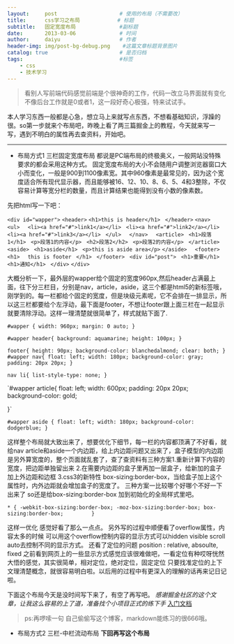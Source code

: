 ```yaml
---
layout:     post                    # 使用的布局（不需要改）
title:      css学习之布局            # 标题 
subtitle:   固定宽度布局              #副标题
date:       2013-03-06              # 时间
author:     daiyu                   # 作者
header-img: img/post-bg-debug.png    #这篇文章标题背景图片
catalog: true                       # 是否归档
tags:                               #标签
    - css   
    - 技术学习
---
```

> 看别人写前端代码感觉前端是个很神奇的工作，代码一改立马界面就有变化不像后台工作就是0或者1，这一段好奇心极强，特来试试手。

本人学习东西一般都是心急，想立马上来就写点东西，不想看基础知识，浮躁的很。so第一步就来个布局吧，昨晚上看了两三篇掘金上的教程，今天就来写一写，遇到不明白的属性再去查资料，开始吧。
***
* 布局方式1 三栏固定宽度布局
都说是PC端布局的终极奥义，一般网站没特殊要求的都会采用这种方式。
固定宽度布局的大小不会随用户调整浏览器窗口大小而变化，一般是900到1100像素宽。其中960像素是最常见的，因为这个宽度适合所有现代显示器，而且能够被16、12、10、8、6、5、4和3整除，不仅容易计算等宽分栏的数量，而且计算结果也能得到没有小数的像素数。

先把html写一下吧：

`<div id="wapper">`
    `<header>`
        `<h1>this is header</h1>`
   ` </header>`
    `<nav>`
       ` <ul>`
          `  <li><a href="#">link1</a></li>`
           ` <li><a href="#">link2</a></li>`
           ` <li><a href="#">link3</a></li>`
       ` </ul>`
  `  </nav>`
  `  <article>`
       ` <h1>段落1</h1>`
       ` <p>段落1的内容</p>`
       ` <h2>段落2</h2>`
       ` <p>段落2的内容</p>`
   ` </article>`
   ` <aside>`
       ` <h1>aside</h1>`
       ` <p>this is aside area</p>`
    `</aside>`
  `  <footer>`
      `  <h1>`
          `  this is footer`
       ` </h1>`
   ` </footer>`
   ` <div id="post">`
       ` <h1>重要</h1>`
       ` <h1>通知</h1>`
   ` </div>`
`</div>`

大概分析一下，最外层的wapper给个固定的宽度960px,然后header占满最上面，往下分三栏目，分别是nav，article，aside，这三个都是html5的新标签哦，刚学到的。每一栏都给个固定的宽度，但是块级元素呢，它不会排在一排显示，所以这三栏都要给个左浮动，最下面是footer，不想让footer跟上面三栏在一起显示就要清除浮动。这样一理清楚就很简单了，样式就贴下面了.

`#wapper {
    width: 960px;
    margin: 0 auto;
}`

`#wapper header{
    background: aquamarine;
    height: 100px;
}`

`footer{
    height: 90px;
    background-color: blanchedalmond;
    clear: both;
}`
`#wapper nav{
    float: left;
    width: 180px;
    background-color: gray;
    padding: 20px 20px;
}`

`nav li{
    list-style-type: none;
}`

`#wapper article{
    float: left;
    width: 600px;
    padding: 20px 20px;
    background-color: gold;
    
}`

`#wapper aside {
    float: left;
    width: 180px;
    background-color: dodgerblue;
}`


这样整个布局就大致出来了，想要优化下细节，每一栏的内容都顶满了不好看，就给nav article和aside一个内边距，给上内边距问题又出来了，盒子模型的内边距是另外算宽度的，整个页面就乱套了，查了查资料有三种方案1.重新计算下内容的宽度，把边距单独留出来 2.在需要内边距的盒子里再加一层盒子，给新加的盒子加上外边距和边框 3.css3的新特性 box-sizing:border-box，当给盒子加上这个属性时，内外边距就会增加盒子的宽度了。
三种方案一比较哪个好哪个不好一下出来了  so还是给box-sizing:border-box 加到初始化的全局样式里吧。

`* {
    -webkit-box-sizing:border-box;
    -moz-box-sizing:border-box;
    box-sizing:border-box;        
    }`
    
这样一优化 感觉好看了那么一点点。
另外写的过程中顺便看了overflow属性，内容太多的时候 可以用这个overflow控制内容的显示方式可以hidden visible scroll auto去控制不同的显示方式。
还看了定位的问题 position : relative, absoulte, fixed 之前看到网页上的一些显示方式感觉应该很难做吧，一看定位有种哎呀恍然大悟的感觉，其实很简单，相对定位，绝对定位，固定定位 只要找准定位的上下文理清楚概念，就很容易明白啦。以后用的过程中有更深入的理解的话再来记日记啦。

下面这个布局今天是没时间写下来了，有空了再写吧。
*感谢掘金社区的这个文章，让我这么容易的上了道，准备找个小项目正式的练下手*
[入门文档](https://juejin.im/post/598c4d93f265da3e2c70fbc0)

>ps:再啰嗦一句 自己偷偷写这个博客，markdown能练习的很666哦。

* 布局方式2 三栏-中栏流动布局
**下回再写这个布局**
